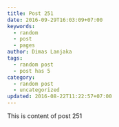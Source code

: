 ```yaml
---
title: Post 251
date: 2016-09-29T16:03:09+07:00
keywords:
  - random
  - post
  - pages
author: Dimas Lanjaka
tags:
  - random post
  - post has 5
category:
  - random post
  - uncategorized
updated: 2016-08-22T11:22:57+07:00
---
```

This is content of post 251